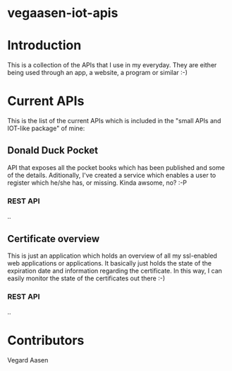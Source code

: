 vegaasen-iot-apis
=================

# Introduction

This is a collection of the APIs that I use in my everyday. They are either being used through an app, a website, a program or similar :-)

# Current APIs

This is the list of the current APIs which is included in the "small APIs and IOT-like package" of mine:

## Donald Duck Pocket

API that exposes all the pocket books which has been published and some of the details. Aditionally, I've created a service which enables a user to register which he/she has, or missing. Kinda awsome, no? :-P

### REST API

..

## Certificate overview

This is just an application which holds an overview of all my ssl-enabled web applications or applications. It basically just holds the state of the expiration date and information regarding the certificate. In this way, I can easily monitor the state of the certificates out there :-)

### REST API

..

# Contributors

Vegard Aasen
